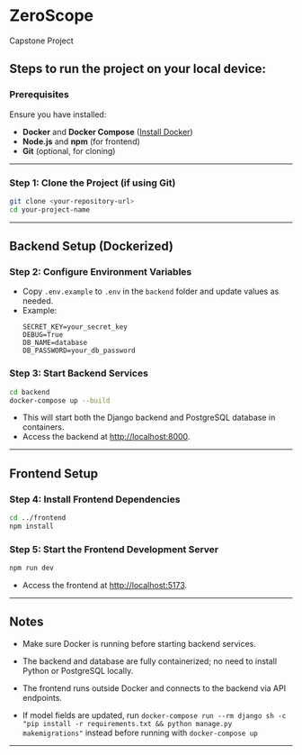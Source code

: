 # ZeroScope
Capstone Project

## Steps to run the project on your local device:

### **Prerequisites**
Ensure you have installed:
   - **Docker** and **Docker Compose** ([Install Docker](https://docs.docker.com/get-docker/))
   - **Node.js** and **npm** (for frontend)
   - **Git** (optional, for cloning)

---

### **Step 1: Clone the Project (if using Git)**
```bash
git clone <your-repository-url>
cd your-project-name
```

---

## Backend Setup (Dockerized)

### **Step 2: Configure Environment Variables**
- Copy `.env.example` to `.env` in the `backend` folder and update values as needed.
- Example:
  ```env
  SECRET_KEY=your_secret_key
  DEBUG=True
  DB_NAME=database
  DB_PASSWORD=your_db_password
  ```

### **Step 3: Start Backend Services**
```bash
cd backend
docker-compose up --build
```
- This will start both the Django backend and PostgreSQL database in containers.
- Access the backend at [http://localhost:8000](http://localhost:8000).

---

## Frontend Setup

### **Step 4: Install Frontend Dependencies**
```bash
cd ../frontend
npm install
```

### **Step 5: Start the Frontend Development Server**
```bash
npm run dev
```
- Access the frontend at [http://localhost:5173](http://localhost:5173).

---

## Notes

- Make sure Docker is running before starting backend services.
- The backend and database are fully containerized; no need to install Python or PostgreSQL locally.
- The frontend runs outside Docker and connects to the backend via API endpoints.

- If model fields are updated, run `docker-compose run --rm django sh -c "pip install -r requirements.txt && python manage.py makemigrations"` instead before running with `docker-compose up`

---